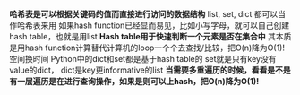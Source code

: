 **哈希表是可以根据关键码的值而直接进行访问的数据结构**
list, set, dict 都可以当作哈希表来用
如果hash function已经显而易见，比如小写字母，就可以自己创建hash table，也就是用list
**Hash table用于快速判断一个元素是否在集合中**
其本质是用hash function计算替代计算机的loop一个个去查找/比较，把O(n)降为O(1)!
空间换时间
Python中的dict和set都是基于hash table的
set就是只有key没有value的dict， dict是key更informative的list
**当需要多重遍历的时候，看看是不是有一层遍历是在进行查询操作，如果是则可以上hash，把O(n)降为O(1)!**